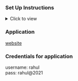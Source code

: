 ### Set Up Instructions

  <details>
  <summary>Click to view</summary>

- Download dependencies by running `npm install`
- Start up the app using `npm start`

  </details>

### Application

<a href="https://nxtTrendskadam.ccbp.tech" target="_blank">website</a>

### Credentials for application

username: rahul <br/> pass: rahul@2021
